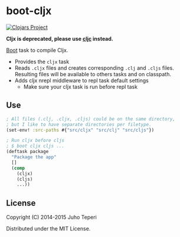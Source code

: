 # boot-cljx
[![Clojars Project](http://clojars.org/deraen/boot-cljx/latest-version.svg)](http://clojars.org/deraen/boot-cljx)

**Cljx is deprecated, please use [cljc](http://dev.clojure.org/display/design/Reader+Conditionals) instead.**

[Boot](https://github.com/boot-clj/boot) task to compile Cljx.

* Provides the `cljx` task
* Reads `.cljx` files and creates corresponding `.clj` and `.cljs` files.
  Resulting files will be available to others tasks and on classpath.
* Adds cljx nrepl middleware to repl task default settings
  * Make sure your cljx task is run before repl task

## Use

```clojure
; All files (.clj, .cljx, .cljs) could be on the same directory,
; but I like to have separate directories per filetype.
(set-env! :src-paths #{"src/cljx" "src/clj" "src/cljs"})

; Run cljx before cljs
; $ boot cljx cljs ...
(deftask package
  "Package the app"
  []
  (comp
    (cljx)
    (cljs)
    ...))
```

## License

Copyright (C) 2014-2015 Juho Teperi

Distributed under the MIT License.
